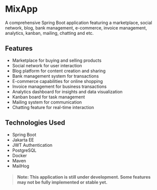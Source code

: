 # MixApp

A comprehensive Spring Boot application featuring a marketplace,
social network, blog, bank management, e-commerce, invoice 
management, analytics, kanban, mailing, chatting and etc.

## **Features**

* Marketplace for buying and selling products
* Social network for user interaction
* Blog platform for content creation and sharing
* Bank management system for transactions
* E-commerce capabilities for online shopping
* Invoice management for business transactions
* Analytics dashboard for insights and data visualization
* Kanban board for task management
* Mailing system for communication
* Chatting feature for real-time interaction

## **Technologies Used**

* Spring Boot
* Jakarta EE
* JWT Authentication
* PostgreSQL
* Docker
* Maven
* MailHog

> ####  **Note:** This application is still under development. Some features may not be fully implemented or stable yet.